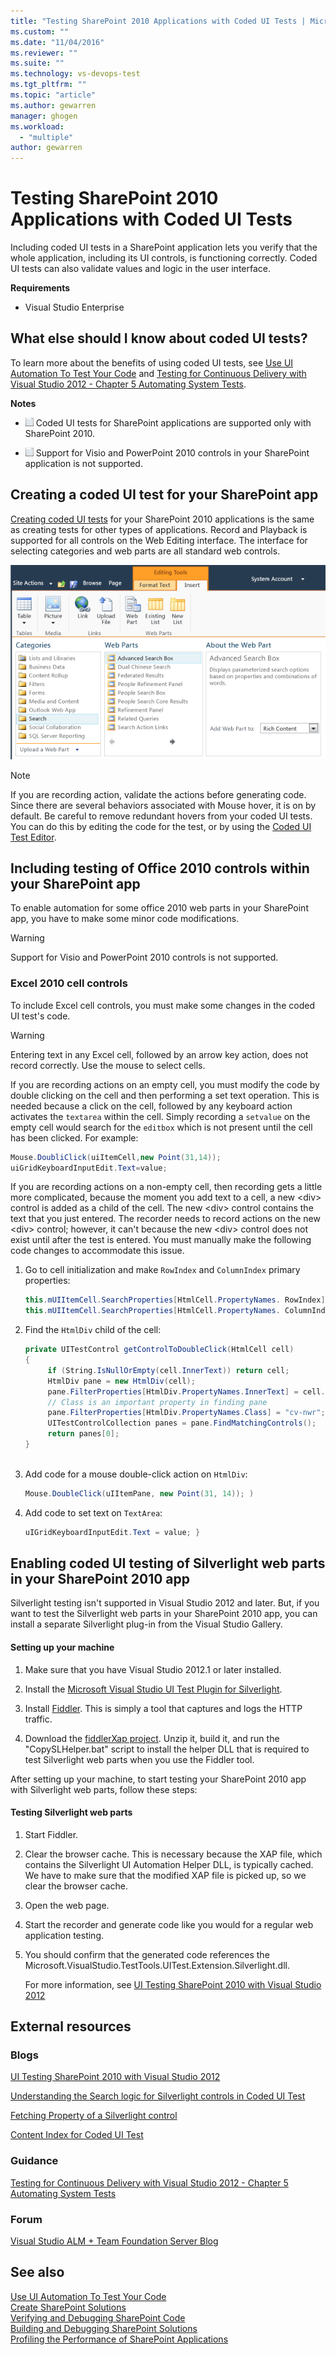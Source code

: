 ```yaml
---
title: "Testing SharePoint 2010 Applications with Coded UI Tests | Microsoft Docs"
ms.custom: ""
ms.date: "11/04/2016"
ms.reviewer: ""
ms.suite: ""
ms.technology: vs-devops-test
ms.tgt_pltfrm: ""
ms.topic: "article"
ms.author: gewarren
manager: ghogen
ms.workload: 
  - "multiple"
author: gewarren
---
```

# Testing SharePoint 2010 Applications with Coded UI Tests
Including coded UI tests in a SharePoint application lets you verify that the whole application, including its UI controls, is functioning correctly. Coded UI tests can also validate values and logic in the user interface.  
  
 **Requirements**  
  
-   Visual Studio Enterprise  
  
## What else should I know about coded UI tests?  
 To learn more about the benefits of using coded UI tests, see [Use UI Automation To Test Your Code](../test/use-ui-automation-to-test-your-code.md) and [Testing for Continuous Delivery with Visual Studio 2012 - Chapter 5 Automating System Tests](http://go.microsoft.com/fwlink/?LinkID=255196).  
  
 **Notes**  
  
-   ![Prerequisite](../test/media/prereq.png "Prereq") Coded UI tests for SharePoint applications are supported only with SharePoint 2010.  
  
-   ![Prerequisite](../test/media/prereq.png "Prereq") Support for Visio and PowerPoint 2010 controls in your SharePoint application is not supported.  
  
## Creating a coded UI test for your SharePoint app  
 [Creating coded UI tests](../test/use-ui-automation-to-test-your-code.md#VerifyingCodeUsingCUITCreate) for your SharePoint 2010 applications is the same as creating tests for other types of applications. Record and Playback is supported for all controls on the Web Editing interface. The interface for selecting categories and web parts are all standard web controls.  
  
 ![SharePoint web parts](../test/media/cuit_sharepoint.png "CUIT_SharePoint")  
  
> [!NOTE]
>  If you are recording action, validate the actions before generating code. Since there are several behaviors associated with Mouse hover, it is on by default. Be careful to remove redundant hovers from your coded UI tests. You can do this by editing the code for the test, or by using the [Coded UI Test Editor](../test/editing-coded-ui-tests-using-the-coded-ui-test-editor.md).  
  
## Including testing of Office 2010 controls within your SharePoint app  
 To enable automation for some office 2010 web parts in your SharePoint app, you have to make some minor code modifications.  
  
> [!WARNING]
>  Support for Visio and PowerPoint 2010 controls is not supported.  
  
### Excel 2010 cell controls  
 To include Excel cell controls, you must make some changes in the coded UI test's code.  
  
> [!WARNING]
>  Entering text in any Excel cell, followed by an arrow key action, does not record correctly. Use the mouse to select cells.  
  
 If you are recording actions on an empty cell, you must modify the code by double clicking on the cell and then performing a set text operation. This is needed because a click on the cell, followed by any keyboard action activates the `textarea` within the cell. Simply recording a `setvalue` on the empty cell would search for the `editbox` which is not present until the cell has been clicked. For example:  
  
```csharp  
Mouse.DoubliClick(uiItemCell,new Point(31,14));  
uiGridKeyboardInputEdit.Text=value;  
```  
  
 If you are recording actions on a non-empty cell, then recording gets a little more complicated, because the moment you add text to a cell, a new \<div> control is added as a child of the cell. The new \<div> control contains the text that you just entered. The recorder needs to record actions on the new \<div> control; however, it can't because the new \<div> control does not exist until after the test is entered. You must manually make the following code changes to accommodate this issue.  
  
1.  Go to cell initialization and make `RowIndex` and `ColumnIndex` primary properties:  
  
    ```csharp  
    this.mUIItemCell.SearchProperties[HtmlCell.PropertyNames. RowIndex] = "3";   
    this.mUIItemCell.SearchProperties[HtmlCell.PropertyNames. ColumnIndex] = "3";  
    ```  
  
2.  Find the `HtmlDiv` child of the cell:  
  
    ```csharp  
    private UITestControl getControlToDoubleClick(HtmlCell cell)   
    {   
         if (String.IsNullOrEmpty(cell.InnerText)) return cell;   
         HtmlDiv pane = new HtmlDiv(cell);   
         pane.FilterProperties[HtmlDiv.PropertyNames.InnerText] = cell.InnerText;   
         // Class is an important property in finding pane   
         pane.FilterProperties[HtmlDiv.PropertyNames.Class] = "cv-nwr";   
         UITestControlCollection panes = pane.FindMatchingControls();   
         return panes[0];   
    }  
  
    ```  
  
3.  Add code for a mouse double-click action on `HtmlDiv`:  
  
    ```csharp  
    Mouse.DoubleClick(uIItemPane, new Point(31, 14)); )  
    ```  
  
4.  Add code to set text on `TextArea`:  
  
    ```csharp  
    uIGridKeyboardInputEdit.Text = value; }  
    ```  
  
## Enabling coded UI testing of Silverlight web parts in your SharePoint 2010 app  
 Silverlight testing isn't supported in Visual Studio 2012 and later. But, if you want to test the Silverlight web parts in your SharePoint 2010 app, you can install a separate Silverlight plug-in from the Visual Studio Gallery.  
  
#### Setting up your machine  
  
1.  Make sure that you have Visual Studio 2012.1 or later installed.  
  
2.  Install the [Microsoft Visual Studio UI Test Plugin for Silverlight](http://visualstudiogallery.msdn.microsoft.com/28312a61-9451-451a-990c-c9929b751eb4).  
  
3.  Install [Fiddler](http://www.fiddler2.com/fiddler2/). This is simply a tool that captures and logs the HTTP traffic.  
  
4.  Download the [fiddlerXap project](http://blogs.msdn.com/cfs-file.ashx/__key/communityserver-components-postattachments/00-10-36-48-70/FiddlerXapProxy.zip). Unzip it, build it, and run the "CopySLHelper.bat" script to install the helper DLL that is required to test Silverlight web parts when you use the Fiddler tool.  
  
 After setting up your machine, to start testing your SharePoint 2010 app with Silverlight web parts, follow these steps:  
  
#### Testing Silverlight web parts  
  
1.  Start Fiddler.  
  
2.  Clear the browser cache. This is necessary because the XAP file, which contains the Silverlight UI Automation Helper DLL, is typically cached. We have to make sure that the modified XAP file is picked up, so we clear the browser cache.  
  
3.  Open the web page.  
  
4.  Start the recorder and generate code like you would for a regular web application testing.  
  
5.  You should confirm that the generated code references the Microsoft.VisualStudio.TestTools.UITest.Extension.Silverlight.dll.  
  
     For more information, see [UI Testing SharePoint 2010 with Visual Studio 2012](http://blogs.msdn.com/b/visualstudioalm/archive/2012/11/01/ui-testing-sharepoint-2010-with-visual-studio-2012.aspx)  
  
## External resources  
  
### Blogs  
 [UI Testing SharePoint 2010 with Visual Studio 2012](http://blogs.msdn.com/b/visualstudioalm/archive/2012/11/01/ui-testing-sharepoint-2010-with-visual-studio-2012.aspx)  
  
 [Understanding the Search logic for Silverlight controls in Coded UI Test](http://blogs.msdn.com/b/tapas_sahoos_blog/archive/2010/11/16/understanding-the-search-logic-for-silverlight-controls-in-coded-ui-test.aspx)  
  
 [Fetching Property of a Silverlight control](http://blogs.msdn.com/b/tapas_sahoos_blog/archive/2010/11/16/fetching-property-of-a-silverlight-control.aspx)  
  
 [Content Index for Coded UI Test](http://blogs.msdn.com/b/mathew_aniyan/archive/2010/02/11/content-index-for-coded-ui-test.aspx)  
  
### Guidance  
 [Testing for Continuous Delivery with Visual Studio 2012 - Chapter 5 Automating System Tests](http://go.microsoft.com/fwlink/?LinkID=255196)  
  
### Forum  
 [Visual Studio ALM + Team Foundation Server Blog](http://go.microsoft.com/fwlink/?LinkID=254496)  
  
## See also

[Use UI Automation To Test Your Code](../test/use-ui-automation-to-test-your-code.md)  
[Create SharePoint Solutions](/office-dev/office-dev/create-sharepoint-solutions)   
[Verifying and Debugging SharePoint Code](/office-dev/office-dev/verifying-and-debugging-sharepoint-code)   
[Building and Debugging SharePoint Solutions](/office-dev/office-dev/building-and-debugging-sharepoint-solutions)   
[Profiling the Performance of SharePoint Applications](/office-dev/office-dev/profiling-the-performance-of-sharepoint-applications)
